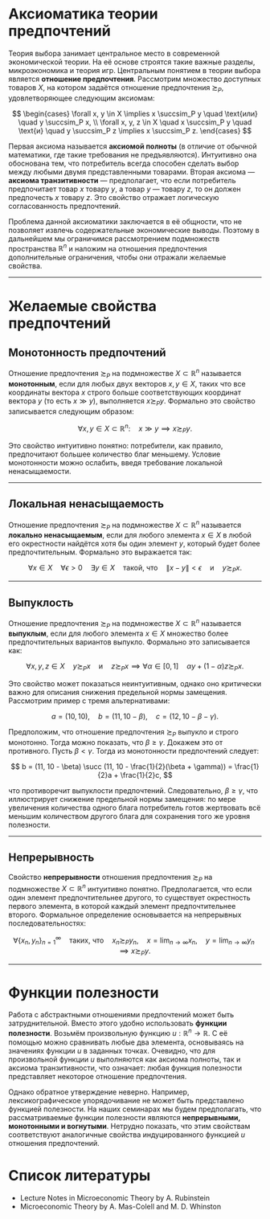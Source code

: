 # Аксиоматика теории предпочтений

Теория выбора занимает центральное место в современной экономической теории. На её основе строятся такие важные разделы, микроэкономика и теория игр. Центральным понятием в теории выбора является **отношение предпочтения**. Рассмотрим множество доступных товаров $X$, на котором задаётся отношение предпочтения $\succsim_P$, удовлетворяющее следующим аксиомам:

$$
\begin{cases}
\forall x, y \in X \implies x \succsim_P y \quad \text{или} \quad y \succsim_P x, \\
\forall x, y, z \in X \quad x \succsim_P y \quad \text{и} \quad y \succsim_P z \implies x \succsim_P z.
\end{cases}
$$

Первая аксиома называется **аксиомой полноты** (в отличие от обычной математики, где такие требования не предъявляются). Интуитивно она обоснована тем, что потребитель всегда способен сделать выбор между любыми двумя представленными товарами. Вторая аксиома — **аксиома транзитивности** — предполагает, что если потребитель предпочитает товар $x$ товару $y$, а товар $y$ — товару $z$, то он должен предпочесть $x$ товару $z$. Это свойство отражает логическую согласованность предпочтений.

Проблема данной аксиоматики заключается в её общности, что не позволяет извлечь содержательные экономические выводы. Поэтому в дальнейшем мы ограничимся рассмотрением подмножеств пространства $\mathbb{R}^n$ и наложим на отношения предпочтения дополнительные ограничения, чтобы они отражали желаемые свойства.

---

# Желаемые свойства предпочтений

## Монотонность предпочтений

Отношение предпочтения $\succsim_P$ на подмножестве $X \subset \mathbb{R}^n$ называется **монотонным**, если для любых двух векторов $x, y \in X$, таких что все координаты вектора $x$ строго больше соответствующих координат вектора $y$ (то есть $x \gg y$), выполняется $x \succsim_P y$. Формально это свойство записывается следующим образом:

$$
\forall x, y \in X \subset \mathbb{R}^n: \quad x \gg y \implies x \succsim_P y.
$$

Это свойство интуитивно понятно: потребители, как правило, предпочитают большее количество благ меньшему. Условие монотонности можно ослабить, введя требование локальной ненасыщаемости.

---

## Локальная ненасыщаемость

Отношение предпочтения $\succsim_P$ на подмножестве $X \subset \mathbb{R}^n$ называется **локально ненасыщаемым**, если для любого элемента $x \in X$ в любой его окрестности найдётся хотя бы один элемент $y$, который будет более предпочтительным. Формально это выражается так:

$$
\forall x \in X \quad \forall \epsilon > 0 \quad \exists y \in X \quad \text{такой, что} \quad \|x - y\| < \epsilon \quad \text{и} \quad y \succsim_P x.
$$

---

## Выпуклость

Отношение предпочтения $\succsim_P$ на подмножестве $X \subset \mathbb{R}^n$ называется **выпуклым**, если для любого элемента $x \in X$ множество более предпочтительных вариантов выпукло. Формально это записывается как:

$$
\forall x, y, z \in X \quad y \succsim_P x \quad \text{и} \quad z \succsim_P x \implies \forall \alpha \in [0, 1] \quad \alpha y + (1 - \alpha) z \succsim_P x.
$$

Это свойство может показаться неинтуитивным, однако оно критически важно для описания снижения предельной нормы замещения. Рассмотрим пример с тремя альтернативами:

$$
a = (10, 10), \quad b = (11, 10 - \beta), \quad c = (12, 10 - \beta - \gamma).
$$

Предположим, что отношение предпочтения $\succsim_P$ выпукло и строго монотонно. Тогда можно показать, что $\beta \geq \gamma$. Докажем это от противного. Пусть $\beta < \gamma$. Тогда из монотонности предпочтений следует:

$$
b = (11, 10 - \beta) \succ (11, 10 - \frac{1}{2}(\beta + \gamma)) = \frac{1}{2}a + \frac{1}{2}c,
$$

что противоречит выпуклости предпочтений. Следовательно, $\beta \geq \gamma$, что иллюстрирует снижение предельной нормы замещения: по мере увеличения количества одного блага потребитель готов жертвовать всё меньшим количеством другого блага для сохранения того же уровня полезности.

---

## Непрерывность

Свойство **непрерывности** отношения предпочтения $\succsim_P$ на подмножестве $X \subset \mathbb{R}^n$ интуитивно понятно. Предполагается, что если один элемент предпочтительнее другого, то существует окрестность первого элемента, в которой каждый элемент предпочтительнее второго. Формальное определение основывается на непрерывных последовательностях:

$$
\forall \{x_n, y_n\}_{n=1}^{\infty} \quad \text{таких, что} \quad x_n \succsim_P y_n, \quad x = \lim_{n \to \infty} x_n, \quad y = \lim_{n \to \infty} y_n \implies x \succsim_P y.
$$

---

# Функции полезности

Работа с абстрактными отношениями предпочтений может быть затруднительной. Вместо этого удобно использовать **функции полезности**. Возьмём произвольную функцию $u: \mathbb{R}^n \to \mathbb{R}$. С её помощью можно сравнивать любые два элемента, основываясь на значениях функции $u$ в заданных точках. Очевидно, что для произвольной функции $u$ выполняются как аксиома полноты, так и аксиома транзитивности, что означает: любая функция полезности представляет некоторое отношение предпочтения.

Однако обратное утверждение неверно. Например, лексикографическое упорядочивание не может быть представлено функцией полезности. На наших семинарах мы будем предполагать, что рассматриваемые функции полезности являются **непрерывными, монотонными и вогнутыми**. Нетрудно показать, что этим свойствам соответствуют аналогичные свойства индуцированного функцией $u$ отношения предпочтений.

# Список литературы
- Lecture Notes in Microeconomic Theory by A. Rubinstein
- Microeconomic Theory by A. Mas-Colell and M. D. Whinston